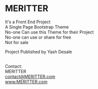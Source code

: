 # MERITTER
It's a Front End Project <br />
A Single Page Bootstrap Theme <br />
No-one Can use this Theme for their Project <br />
No-one can use or share for free <br />
Not for sale <br />


Project Published by Yash Desale <br /><br />

Contact:<br />
MERITTER<br />
contact@MERITTER.com<br />
www.MERITTER.com <br /> <br />
